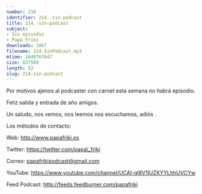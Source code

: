 ```yaml
---
number: 216
identifier: 214.-sin-podcast
title: 214.-sin-podcast
subject:
- Sin episodio
- Papá Friki
downloads: 1867
filename: 214.SinPodcast.mp3
mtime: 1640767647
size: 837589
length: 52
slug: 214-sin-podcast
---
```

Por motivos ajenos al podcaster con carnet esta semana no habrá episodio.

Feliz salida y entrada de año amigos.

Un saludo, nos vemos, nos leemos nos escuchamos, adiós .

Los métodos de contacto:

Web: http://www.papafriki.es

Twitter: https://twitter.com/papa\_friki

Correo: papafrikipodcast@gmail.com

YouTube: https://www.youtube.com/channel/UCAl-ql8V1IUZKYYLhhUVCYw

Feed Podcast: http://feeds.feedburner.com/papafriki